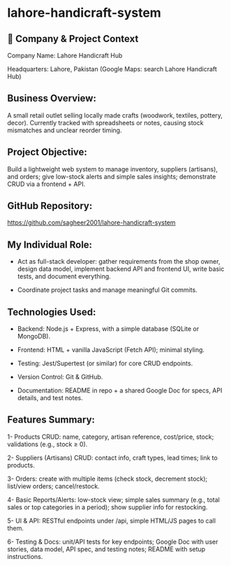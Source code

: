 # lahore-handicraft-system


## 📍 Company & Project Context
Company Name:
Lahore Handicraft Hub

Headquarters:
Lahore, Pakistan
(Google Maps: search Lahore Handicraft Hub)

## Business Overview:
A small retail outlet selling locally made crafts (woodwork, textiles, pottery, decor). Currently tracked with spreadsheets or notes, causing stock mismatches and unclear reorder timing.

## Project Objective:
Build a lightweight web system to manage inventory, suppliers (artisans), and orders; give low-stock alerts and simple sales insights; demonstrate CRUD via a frontend + API.

## GitHub Repository:
https://github.com/sagheer2001/lahore-handicraft-system

## My Individual Role:
- Act as full-stack developer: gather requirements from the shop owner, design data model, implement backend API and frontend UI, write basic tests, and document everything.

- Coordinate project tasks and manage meaningful Git commits.

## Technologies Used:
- Backend: Node.js + Express, with a simple database (SQLite or MongoDB).

- Frontend: HTML + vanilla JavaScript (Fetch API); minimal styling.

- Testing: Jest/Supertest (or similar) for core CRUD endpoints.

- Version Control: Git & GitHub.

- Documentation: README in repo + a shared Google Doc for specs, API details, and test notes.

## Features Summary:
1- Products CRUD: name, category, artisan reference, cost/price, stock; validations (e.g., stock ≥ 0).

2- Suppliers (Artisans) CRUD: contact info, craft types, lead times; link to products.

3- Orders: create with multiple items (check stock, decrement stock); list/view orders; cancel/restock.

4- Basic Reports/Alerts: low-stock view; simple sales summary (e.g., total sales or top categories in a period); show supplier info for restocking.

5- UI & API: RESTful endpoints under /api, simple HTML/JS pages to call them.

6- Testing & Docs: unit/API tests for key endpoints; Google Doc with user stories, data model, API spec, and testing notes; README with setup instructions.


